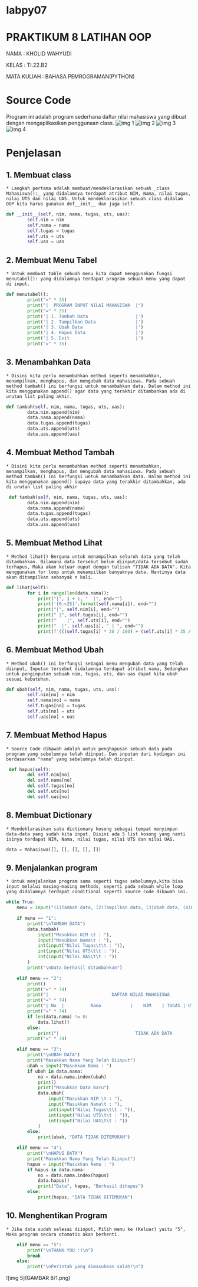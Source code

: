 # labpy07
# PRAKTIKUM 8 LATIHAN OOP
<P> NAMA	: KHOLID WAHYUDI
<p> KELAS	: TI.22.B2
<p> MATA KULIAH	: BAHASA PEMROGRAMAN(PYTHON)

# Source Code

Program ini adalah program sederhana daftar nilai mahasiswa yang dibuat dengan mengaplikasikan penggunaan class.
![img 1](GAMBAR8/1.png)
![img 2](GAMBAR8/2.png)
![img 3](GAMBAR8/3.png)
![img 4](GAMBAR8/4.png)

# Penjelasan 

## 1. Membuat class </b>
	* Langkah pertama adalah membuat/mendeklarasikan sebuah _class Mahasiswa():_ yang didalamnya terdapat atribut NIM, Nama, nilai tugas, nilai UTS dan nilai UAS. Untuk mendeklarasikan sebuah class didalam OOP kita harus gunakan def__init__ dan juga self.
```Python
def __init__(self, nim, nama, tugas, uts, uas):
        self.nim = nim
        self.nama = nama
        self.tugas = tugas
        self.uts = uts
        self.uas = uas
```
## 2. Membuat Menu Tabel
    * Untuk membuat table sebuah menu kita dapat menggunakan fungsi menutabel(): yang didalamnya terdapat program sebuah menu yang dapat di input.
```Python
def menutabel():
        print("=" * 35)
        print("|  PROGRAM INPUT NILAI MAHASISWA  |")
        print("=" * 35)
        print('| 1. Tambah Data                  |')
        print('| 2. Tampilkan Data               |')
        print('| 3. Ubah Data                    |')
        print('| 4. Hapus Data                   |')
        print('| 5. Exit                         |')
        print("=" * 35)
```
## 3. Menambahkan Data
    * Disini kita perlu menambahkan method seperti menambahkan, menampilkan, menghapus, dan mengubah data mahasiswa. Pada sebuah method tambah() ini berfungsi untuk menambahkan data. Dalam method ini kita menggunakan append() agar data yang terakhir ditambahkan ada di urutan list paling akhir.
```Python
def tambah(self, nim, nama, tugas, uts, uas):
        data.nim.append(nim)
        data.nama.append(nama)
        data.tugas.append(tugas)
        data.uts.append(uts)
        data.uas.append(uas)
```
## 4. Membuat Method Tambah
    * Disini kita perlu menambahkan method seperti menambahkan, menampilkan, menghapus, dan mengubah data mahasiswa. Pada sebuah method tambah() ini berfungsi untuk menambahkan data. Dalam method ini kita menggunakan append() supaya data yang terakhir ditambahkan, ada di urutan list paling akhir
```Python
 def tambah(self, nim, nama, tugas, uts, uas):
        data.nim.append(nim)
        data.nama.append(nama)
        data.tugas.append(tugas)
        data.uts.append(uts)
        data.uas.append(uas)
```
## 5. Membuat Method Lihat
    * Method lihat() Berguna untuk menampilkan seluruh data yang telah ditambahkan. Bilamana data tersebut belum diinput/data tersebut sudah terhapus, Maka akan keluar ouput dengan tulisan "TIDAK ADA DATA". Kita menggunakan for loop untuk menampilkan banyaknya data. Nantinya data akan ditampilkan sebanyak n kali.
```Python
def lihat(self):
        for i in range(len(data.nama)):
            print("|", i + 1, "  |", end="")
            print('{0:<25}'.format(self.nama[i]), end="")
            print("|", self.nim[i], end="")
            print(" |", self.tugas[i], end="")
            print("    |", self.uts[i], end="")
            print("  |", self.uas[i], " | ", end="")
            print(f'{((self.tugas[i] * 30 / 100) + (self.uts[i] * 35 / 100) + (self.uas[i] * 35 / 100)) :.2f}', " |")
```
## 6. Membuat Method Ubah
    * Method ubah() ini berfungsi sebagai menu mengubah data yang telah diinput, Inputan tersebut didalamnya terdapat atribut nama, Sedangkan untuk penginputan sebuah nim, tugas, uts, dan uas dapat kita ubah sesuai kebutuhan.
```Python
def ubah(self, nim, nama, tugas, uts, uas):
        self.nim[no] = nim
        self.nama[no] = nama
        self.tugas[no] = tugas
        self.uts[no] = uts
        self.uas[no] = uas
```
## 7. Membuat Method Hapus
    * Source Code dibawah adalah untuk penghapusan sebuah data pada program yang sebelumnya telah diinput. Dan inputan dari kodingan ini berdasarkan "nama" yang sebelumnya telah diinput.
```Python
 def hapus(self):
        del self.nim[no]
        del self.nama[no]
        del self.tugas[no]
        del self.uts[no]
        del self.uas[no]
```
## 8. Membuat Dictionary

    * Mendeklarasikan satu dictionary kosong sebagai tempat menyimpan data-data yang sudah kita input. Disini ada 5 list kosong yang nanti isinya terdapat NIM, Nama, nilai tugas, nilai UTS dan nilai UAS.
```Python
data = Mahasiswa([], [], [], [], [])
```
## 9. Menjalankan program

    * Untuk menjalankan program sama seperti tugas sebelumnya,kita bisa input melalui masing-masing methods, seperti pada sebuah while loop yang didalamnya Terdapat conditional seperti source code dibawah ini.
```Python
while True:
    menu = input("(1)Tambah data, (2)Tampilkan data, (3)Ubah data, (4)Hapus data, (5)Keluar: ")

    if menu == "1":
        print("\nTAMBAH DATA")
        data.tambah(
            input("Masukkan NIM \t : "),
            input("Masukkan Nama\t : "),
            int(input("Nilai Tugas\t\t : ")),
            int(input("Nilai UTS\t\t : ")),
            int(input("Nilai UAS\t\t : "))
        )
        print("\nData berhasil ditambahkan")

    elif menu == "2":
        print()
        print("=" * 74)
        print("|                        DAFTAR NILAI MAHASISWA                          |")
        print("=" * 74)
        print("| No  |          Nama           |    NIM    | TUGAS | UTS | UAS |  AKHIR |")
        print("=" * 74)
        if len(data.nama) != 0:
            data.lihat()
        else:
            print("|                             TIDAK ADA DATA                             |")
        print("=" * 74)

    elif menu == "3":
        print("\nUBAH DATA")
        print("Masukkan Nama Yang Telah Diinput")
        ubah = input("Masukkan Nama : ")
        if ubah in data.nama:
            no = data.nama.index(ubah)
            print()
            print("Masukkan Data Baru")
            data.ubah(
                input("Masukkan NIM \t : "),
                input("Masukkan Nama\t : "),
                int(input("Nilai Tugas\t\t : ")),
                int(input("Nilai UTS\t\t : ")),
                int(input("Nilai UAS\t\t : "))
            )
        else:
            print(ubah, "DATA TIDAK DITEMUKAN")

    elif menu == "4":
        print("\nHAPUS DATA")
        print("Masukkan Nama Yang Telah Diinput")
        hapus = input("Masukkan Nama : ")
        if hapus in data.nama:
            no = data.nama.index(hapus)
            data.hapus()
            print("Data", hapus, "Berhasil dihapus")
        else:
            print(hapus, "DATA TIDAK DITEMUKAN")
```
## 10. Menghentikan Program
    * Jika data sudah selesai diinput, Pilih menu ke (Keluar) yaitu "5", Maka program secara otomatis akan berhenti.
```Python
    elif menu == "5":
        print("\nTHANK YOU :)\n")
        break
    else:
        print("\nPerintah yang dimasukkan salah!\n")
```

![img 5](GAMBAR 8/1.png)